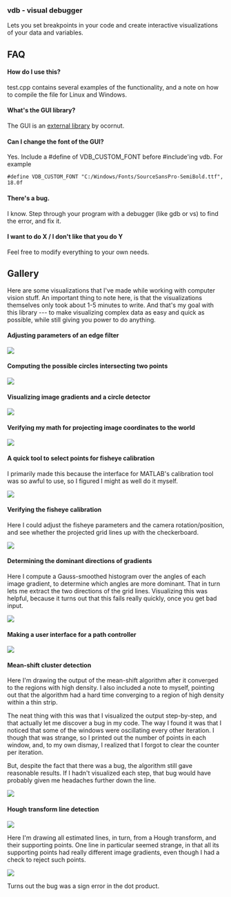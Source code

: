 ### vdb - visual debugger

Lets you set breakpoints in your code and create interactive visualizations of your data and variables.

FAQ
---

#### How do I use this?

test.cpp contains several examples of the functionality, and a note on how to compile the file for Linux and Windows.

#### What's the GUI library?

The GUI is an [external library](https://github.com/ocornut/imgui/) by ocornut.

#### Can I change the font of the GUI?

Yes. Include a #define of VDB_CUSTOM_FONT before #include'ing vdb. For example

```
#define VDB_CUSTOM_FONT "C:/Windows/Fonts/SourceSansPro-SemiBold.ttf", 18.0f
```

#### There's a bug.

I know. Step through your program with a debugger (like gdb or vs) to find the error, and fix it.

#### I want to do X / I don't like that you do Y

Feel free to modify everything to your own needs.

Gallery
-------

Here are some visualizations that I've made while working with computer vision stuff. An important thing to note here, is that the visualizations themselves only took about 1-5 minutes to write. And that's my goal with this library --- to make visualizing complex data as easy and quick as possible, while still giving you power to do anything.

#### Adjusting parameters of an edge filter
![](img/img1.png)

#### Computing the possible circles intersecting two points
![](img/img2.png)

#### Visualizing image gradients and a circle detector
![](img/img3.png)

#### Verifying my math for projecting image coordinates to the world
![](img/img4.png)

#### A quick tool to select points for fisheye calibration
I primarily made this because the interface for MATLAB's calibration tool was so awful to use, so I figured I might as well do it myself.

![](img/img5.png)

#### Verifying the fisheye calibration
Here I could adjust the fisheye parameters and the camera rotation/position, and see whether the projected grid lines up with the checkerboard.

![](img/img6.png)

#### Determining the dominant directions of gradients
Here I compute a Gauss-smoothed histogram over the angles of each image gradient, to determine which angles are more dominant. That in turn lets me extract the two directions of the grid lines. Visualizing this was helpful, because it turns out that this fails really quickly, once you get bad input.

![](img/img7.png)

#### Making a user interface for a path controller

![](img/img8.png)

#### Mean-shift cluster detection

Here I'm drawing the output of the mean-shift algorithm after it converged to the regions with high density. I also included a note to myself, pointing out that the algorithm had a hard time converging to a region of high density within a thin strip.

The neat thing with this was that I visualized the output step-by-step, and that actually let me discover a bug in my code. The way I found it was that I noticed that some of the windows were oscillating every other iteration. I though that was strange, so I printed out the number of points in each window, and, to my own dismay, I realized that I forgot to clear the counter per iteration.

But, despite the fact that there was a bug, the algorithm still gave reasonable results. If I hadn't visualized each step, that bug would have probably given me headaches further down the line.

![](img/img9.png)

#### Hough transform line detection

![](img/img14.png)

Here I'm drawing all estimated lines, in turn, from a Hough transform, and their supporting points. One line in particular seemed strange, in that all its supporting points had really different image gradients, even though I had a check to reject such points.

![](img/img13.png)

Turns out the bug was a sign error in the dot product.
